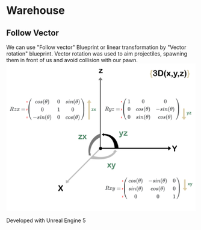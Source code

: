 # Warehouse
## Follow Vector
We can use "Follow vector" Blueprint or linear transformation by "Vector rotation" blueprint. Vector rotation was used to aim projectiles, spawning them in front of us and avoid collision with our pawn. 
![Linear transformation for aiming](/images/RMs_XYZ.png)

Developed with Unreal Engine 5